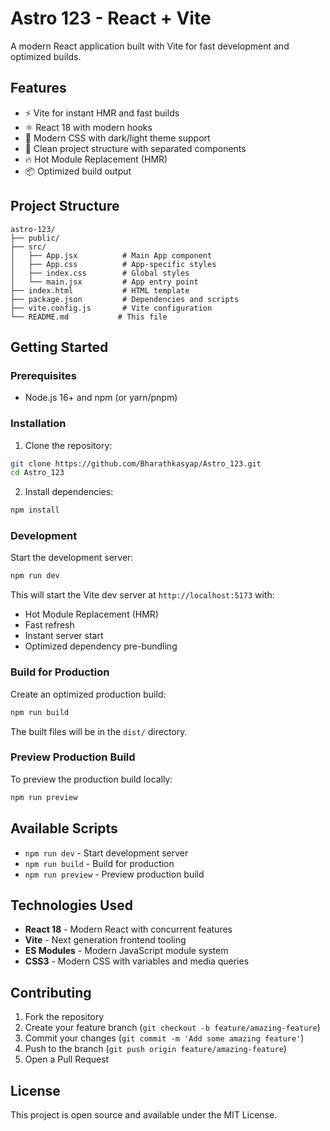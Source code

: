 # Astro 123 - React + Vite

A modern React application built with Vite for fast development and optimized builds.

## Features

- ⚡️ Vite for instant HMR and fast builds
- ⚛️ React 18 with modern hooks
- 🎨 Modern CSS with dark/light theme support
- 📁 Clean project structure with separated components
- 🔥 Hot Module Replacement (HMR)
- 📦 Optimized build output

## Project Structure

```
astro-123/
├── public/
├── src/
│   ├── App.jsx          # Main App component
│   ├── App.css          # App-specific styles
│   ├── index.css        # Global styles
│   └── main.jsx         # App entry point
├── index.html           # HTML template
├── package.json         # Dependencies and scripts
├── vite.config.js       # Vite configuration
└── README.md           # This file
```

## Getting Started

### Prerequisites

- Node.js 16+ and npm (or yarn/pnpm)

### Installation

1. Clone the repository:
```bash
git clone https://github.com/Bharathkasyap/Astro_123.git
cd Astro_123
```

2. Install dependencies:
```bash
npm install
```

### Development

Start the development server:

```bash
npm run dev
```

This will start the Vite dev server at `http://localhost:5173` with:
- Hot Module Replacement (HMR)
- Fast refresh
- Instant server start
- Optimized dependency pre-bundling

### Build for Production

Create an optimized production build:

```bash
npm run build
```

The built files will be in the `dist/` directory.

### Preview Production Build

To preview the production build locally:

```bash
npm run preview
```

## Available Scripts

- `npm run dev` - Start development server
- `npm run build` - Build for production
- `npm run preview` - Preview production build

## Technologies Used

- **React 18** - Modern React with concurrent features
- **Vite** - Next generation frontend tooling
- **ES Modules** - Modern JavaScript module system
- **CSS3** - Modern CSS with variables and media queries

## Contributing

1. Fork the repository
2. Create your feature branch (`git checkout -b feature/amazing-feature`)
3. Commit your changes (`git commit -m 'Add some amazing feature'`)
4. Push to the branch (`git push origin feature/amazing-feature`)
5. Open a Pull Request

## License

This project is open source and available under the MIT License.
